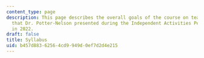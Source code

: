 ```yaml
---
content_type: page
description: This page describes the overall goals of the course on teaching for sustainability
  that Dr. Potter-Nelson presented during the Independent Activities Period at MIT
  in 2022.
draft: false
title: Syllabus
uid: b457d883-6256-4cd9-949d-0ef7d2d4e215
---
```

